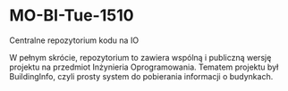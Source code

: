 # MO-BI-Tue-1510
Centralne repozytorium kodu na IO

W pełnym skrócie, repozytorium to zawiera wspólną i publiczną wersję projektu na przedmiot Inżynieria Oprogramowania.
Tematem projektu był BuildingInfo, czyli prosty system do pobierania informacji o budynkach.
